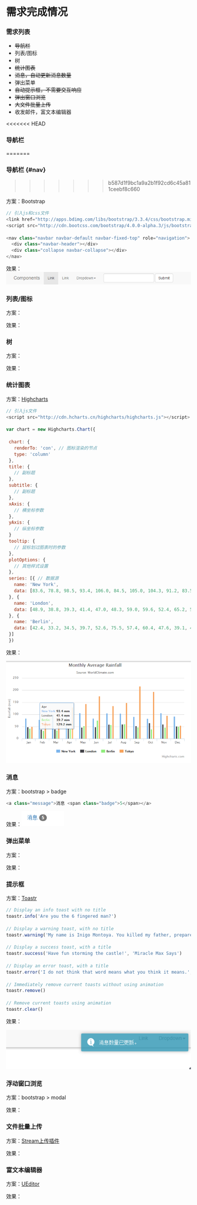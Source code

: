 # 需求完成情况

### 需求列表

* ~~导航栏~~
* 列表/图标
* 树
* ~~统计图表~~
* ~~消息，自动更新消息数量~~
* 弹出菜单
* ~~自动提示框，不需要交互响应~~
* ~~弹出窗口浏览~~
* ~~大文件批量上传~~
* 收发邮件，富文本编辑器

<<<<<<< HEAD
### 导航栏
=======
### 导航栏 {#nav}
>>>>>>> b587d1f9bc1a9a2b1f92cd6c45a811ceebf8c660

方案：Bootstrap

```js
// 引入js和css文件
<link href="http://apps.bdimg.com/libs/bootstrap/3.3.4/css/bootstrap.min.css" rel="stylesheet">
<script src="http://cdn.bootcss.com/bootstrap/4.0.0-alpha.3/js/bootstrap.min.js"></script>

<nav class="navbar navbar-default navbar-fixed-top" role="navigation">
  <div class="navbar-header"></div>
  <div class="collapse navbar-collapse"></div>
</nav>
```

效果：
![导航栏](./assets/nav.PNG)

### 列表/图标

方案：

效果：

### 树

方案：

效果：

### 统计图表

方案：[Highcharts](http://www.hcharts.cn/api/index.php)

```javascript
// 引入js文件
<script src="http://cdn.hcharts.cn/highcharts/highcharts.js"></script>

var chart = new Highcharts.Chart({

 chart: {
   renderTo: 'con', // 图标渲染的节点
   type: 'column'
 },
 title: {
   // 副标题
 },
 subtitle: {
   // 副标题
 },
 xAxis: {
   // 横坐标参数
 },
 yAxis: {
   // 纵坐标参数
 }
 tooltip: {
   // 鼠标划过图表时的参数
 },
 plotOptions: {
   // 其他样式设置
 },
 series: [{ // 数据源
   name: 'New York',
   data: [83.6, 78.8, 98.5, 93.4, 106.0, 84.5, 105.0, 104.3, 91.2, 83.5, 106.6, 92.3]
 }, {
   name: 'London',
   data: [48.9, 38.8, 39.3, 41.4, 47.0, 48.3, 59.0, 59.6, 52.4, 65.2, 59.3, 51.2]
 }, {
   name: 'Berlin',
   data: [42.4, 33.2, 34.5, 39.7, 52.6, 75.5, 57.4, 60.4, 47.6, 39.1, 46.8, 51.1]
 }]
 })
```

效果：

![统计图表](./assets/chart.PNG)

### 消息

方案：bootstrap &gt; badge

```javascript
<a class="message">消息 <span class="badge">5</span></a>
```

效果：![消息](./assets/messages.PNG)

### 弹出菜单

方案：

效果：

### 提示框

方案：[Toastr](https://github.com/CodeSeven/toastr)

```javascript
// Display an info toast with no title
toastr.info('Are you the 6 fingered man?')

// Display a warning toast, with no title 
toastr.warning('My name is Inigo Montoya. You killed my father, prepare to die!')

// Display a success toast, with a title 
toastr.success('Have fun storming the castle!', 'Miracle Max Says')

// Display an error toast, with a title 
toastr.error('I do not think that word means what you think it means.', 'Inconceivable!')

// Immediately remove current toasts without using animation 
toastr.remove()

// Remove current toasts using animation 
toastr.clear()
```

效果：

![提示框](./assets/toastr.PNG)

### 浮动窗口浏览

方案：bootstrap &gt; modal

效果：

### 文件批量上传

方案：[Stream上传插件](http://www.twinkling.cn/)

效果：

### 富文本编辑器 

方案：[UEditor](http://fex.baidu.com/ueditor/)

效果：

